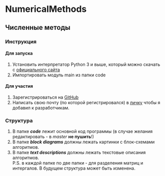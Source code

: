 # NumericalMethods
## Численные методы
### Инструкция
#### Для запуска
1. Установить интерпретатор Python 3 и выше, который можно скачать с [официального сайта](https://www.python.org/downloads/)
1. Импортировать модуль main из папки code
#### Для участия
1. Зарегистрироваться на [GitHub](http://github.com)
1. Написать свою почту (по которой регистрировался) в [личку](https://vk.com/simens_green) чтобы я добавил к разработчикам.
### Структура
1. В папке _**code**_ лежит основной код программы (в случае желания редактировать - в _master_ **не пушить**!)
1. В папке _**block diagrams**_ должны лежать картинки с блок-схемами алгоритмов.
1. В папке _**text descriptions**_ должны лежать текстовые описания алгоритмов. \
P.S. в каждой папке по две папки - для разделения матриц и интергалов. В будущем структура может быть изменена.
